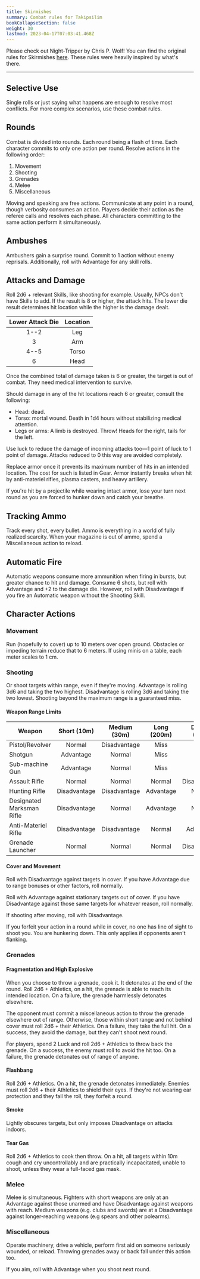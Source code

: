 ```yaml
---
title: Skirmishes
summary: Combat rules for Takipsilim
bookCollapseSection: false
weight: 30
lastmod: 2023-04-17T07:03:41.468Z
---
```


Please check out Night-Tripper by Chris P. Wolf! You can find the original rules for Skirmishes [here](https://www.night-tripper.fun/chapters/rules-for-play/skirmishes/). These rules were heavily inspired by what's there.

---

## Selective Use

Single rolls or just saying what happens are enough to resolve most conflicts. For more complex scenarios, use these combat rules.

## Rounds

Combat is divided into rounds. Each round being a flash of time. Each character commits to only one action per round. Resolve actions in the following order:

1. Movement
2. Shooting
3. Grenades
4. Melee
5. Miscellaneous

Moving and speaking are free actions. Communicate at any point in a round, though verbosity consumes an action. Players decide their action as the referee calls and resolves each phase. All characters committing to the same action perform it simultaneously.

## Ambushes

Ambushers gain a surprise round. Commit to 1 action without enemy reprisals. Additionally, roll with Advantage for any skill rolls.

## Attacks and Damage

Roll 2d6 + relevant Skills, like shooting for example. Usually, NPCs don't have Skills to add. If the result is 8 or higher, the attack hits. The lower die result determines hit location while the higher is the damage dealt.

| Lower Attack Die | Location |
| :--------------: | :------: |
|       1--2       |   Leg    |
|        3         |   Arm    |
|       4--5       |  Torso   |
|        6         |   Head   |

Once the combined total of damage taken is 6 or greater, the target is out of combat. They need medical intervention to survive.

Should damage in any of the hit locations reach 6 or greater, consult the following:

- Head: dead.
- Torso: mortal wound. Death in 1d4 hours without stabilizing medical attention.
- Legs or arms: A limb is destroyed. Throw! Heads for the right, tails for the left.

Use luck to reduce the damage of incoming attacks too—1 point of luck to 1 point of damage. Attacks reduced to 0 this way are avoided completely.

Replace armor once it prevents its maximum number of hits in an intended location. The cost for such is listed in Gear. Armor instantly breaks when hit by anti-materiel rifles, plasma casters, and heavy artillery.

If you're hit by a projectile while wearing intact armor, lose your turn next round as you are forced to hunker down and catch your breathe.

## Tracking Ammo

Track every shot, every bullet. Ammo is everything in a world of fully realized scarcity. When your magazine is out of ammo, spend a Miscellaneous action to reload.

## Automatic Fire

Automatic weapons consume more ammunition when firing in bursts, but greater chance to hit and damage. Consume 6 shots, but roll with Advantage and +2 to the damage die. However, roll with Disadvantage if you fire an Automatic weapon without the Shooting Skill.

## Character Actions

### Movement

Run (hopefully to cover) up to 10 meters over open ground. Obstacles or impeding terrain reduce that to 6 meters. If using minis on a table, each meter scales to 1 cm.

### Shooting

Or shoot targets within range, even if they're moving. Advantage is rolling 3d6 and taking the two highest. Disadvantage is rolling 3d6 and taking the two lowest. Shooting beyond the maximum range is a guaranteed miss.

#### Weapon Range Limits

| Weapon                    | Short (10m)  | Medium (30m) | Long (200m) | Distant (1km) |
| ------------------------- | :----------: | :----------: | :---------: | :-----------: |
| Pistol/Revolver           |    Normal    | Disadvantage |    Miss     |     Miss      |
| Shotgun                   |  Advantage   |    Normal    |    Miss     |     Miss      |
| Sub-machine Gun           |  Advantage   |    Normal    |    Miss     |     Miss      |
| Assault Rifle             |    Normal    |    Normal    |   Normal    | Disadvantage  |
| Hunting Rifle             | Disadvantage | Disadvantage |  Advantage  |    Normal     |
| Designated Marksman Rifle | Disadvantage |    Normal    |  Advantage  |    Normal     |
| Anti-Materiel Rifle       | Disadvantage | Disadvantage |   Normal    |   Advantage   |
| Grenade Launcher          |    Normal    |    Normal    |   Normal    | Disadvantage  |

#### Cover and Movement

Roll with Disadvantage against targets in cover. If you have Advantage due to range bonuses or other factors, roll normally.

Roll with Advantage against stationary targets out of cover. If you have Disadvantage against those same targets for whatever reason, roll normally.

If shooting after moving, roll with Disadvantage.

If you forfeit your action in a round while in cover, no one has line of sight to shoot you. You are hunkering down. This only applies if opponents aren't flanking.

### Grenades

#### Fragmentation and High Explosive

When you choose to throw a grenade, cook it. It detonates at the end of the round. Roll 2d6 + Athletics, on a hit, the grenade is able to reach its intended location. On a failure, the grenade harmlessly detonates elsewhere.

The opponent must commit a miscellaneous action to throw the grenade elsewhere out of range. Otherwise, those within short range and not behind cover must roll 2d6 + their Athletics. On a failure, they take the full hit. On a success, they avoid the damage, but they can't shoot next round.

For players, spend 2 Luck and roll 2d6 + Athletics to throw back the grenade. On a success, the enemy must roll to avoid the hit too. On a failure, the grenade detonates out of range of anyone.

#### Flashbang

Roll 2d6 + Athletics. On a hit, the grenade detonates immediately. Enemies must roll 2d6 + their Athletics to shield their eyes. If they're not wearing ear protection and they fail the roll, they forfeit a round.

#### Smoke

Lightly obscures targets, but only imposes Disadvantage on attacks indoors.

#### Tear Gas

Roll 2d6 + Athletics to cook then throw. On a hit, all targets within 10m cough and cry uncontrollably and are practically incapacitated, unable to shoot, unless they wear a full-faced gas mask.

### Melee

Melee is simultaneous. Fighters with short weapons are only at an Advantage against those unarmed and have Disadvantage against weapons with reach. Medium weapons (e.g. clubs and swords) are at a Disadvantage against longer-reaching weapons (e.g spears and other polearms).

### Miscellaneous

Operate machinery, drive a vehicle, perform first aid on someone seriously wounded, or reload. Throwing grenades away or back fall under this action too.

If you aim, roll with Advantage when you shoot next round.
